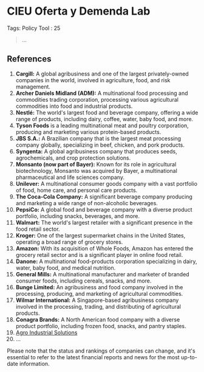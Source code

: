# CIEU Oferta y Demenda Lab

Tags: Policy Tool
: 25

> …
> 

## References

1. **Cargill:** A global agribusiness and one of the largest privately-owned companies in the world, involved in agriculture, food, and risk management.
2. **Archer Daniels Midland (ADM):** A multinational food processing and commodities trading corporation, processing various agricultural commodities into food and industrial products.
3. **Nestlé:** The world's largest food and beverage company, offering a wide range of products, including dairy, coffee, water, baby food, and more.
4. **Tyson Foods** is a leading multinational meat and poultry corporation, producing and marketing various protein-based products.
5. **JBS S.A.:** A Brazilian company that is the largest meat processing company globally, specializing in beef, chicken, and pork products.
6. **Syngenta:** A global agribusiness company that produces seeds, agrochemicals, and crop protection solutions.
7. **Monsanto (now part of Bayer):** Known for its role in agricultural biotechnology, Monsanto was acquired by Bayer, a multinational pharmaceutical and life sciences company.
8. **Unilever:** A multinational consumer goods company with a vast portfolio of food, home care, and personal care products.
9. **The Coca-Cola Company:** A significant beverage company producing and marketing a wide range of non-alcoholic beverages.
10. **PepsiCo:** A global food and beverage company with a diverse product portfolio, including snacks, beverages, and more.
11. **Walmart:** The world's largest retailer with a significant presence in the food retail sector.
12. **Kroger:** One of the largest supermarket chains in the United States, operating a broad range of grocery stores.
13. **Amazon:** With its acquisition of Whole Foods, Amazon has entered the grocery retail sector and is a significant player in online food retail.
14. **Danone:** A multinational food-products corporation specializing in dairy, water, baby food, and medical nutrition.
15. **General Mills:** A multinational manufacturer and marketer of branded consumer foods, including cereals, snacks, and more.
16. **Bunge Limited:** An agribusiness and food company involved in the processing, producing, and marketing of agricultural commodities.
17. **Wilmar International:** A Singapore-based agribusiness company involved in the processing, trading, and distributing of agricultural products.
18. **Conagra Brands:** A North American food company with a diverse product portfolio, including frozen food, snacks, and pantry staples.
19. [Agro Industrial Solutions](https://agroindustrialsolutions.com/)
20. …

Please note that the status and rankings of companies can change, and it's essential to refer to the latest financial reports and news for the most up-to-date information.